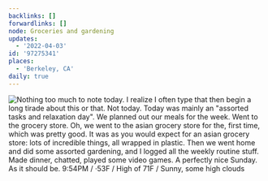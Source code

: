 ```yaml
---
backlinks: []
forwardlinks: []
node: Groceries and gardening
updates:
  - '2022-04-03'
id: '97275341'
places:
  - 'Berkeley, CA'
daily: true
---
```

![Nothing too much to note today. I realize I often type that then begin a long tirade about this or that. Not today. Today was mainly an "assorted tasks and relaxation day". We planned out our meals for the week. Went to the grocery store. Oh, we went to the asian grocery store for the, first time, which was pretty good. It was as you would expect for an asian grocery store: lots of incredible things, all wrapped in plastic. Then we went home and did some assorted gardening, and I logged all the weekly routine stuff. Made dinner, chatted, played some video games. A perfectly nice Sunday. As it should be. 9:54PM / ·53F / High of 71F / Sunny, some high clouds](images/97275341/eeiBoshHMG-daily.webp "")
